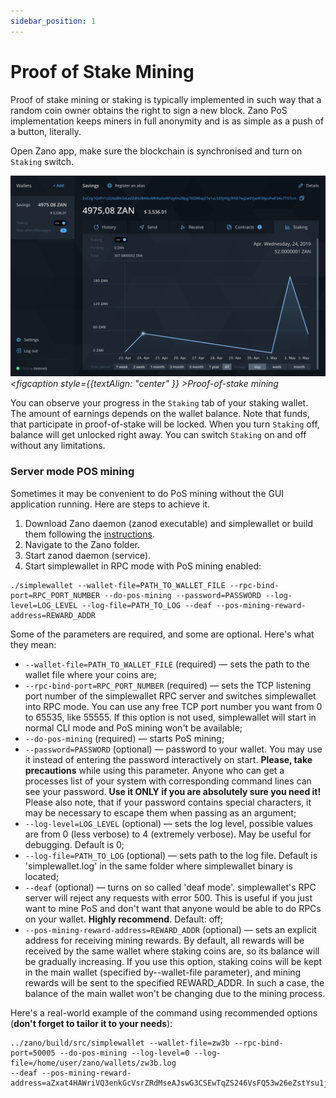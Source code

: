 ```yaml
---
sidebar_position: 1
---
```


# Proof of Stake Mining

Proof of stake mining or staking is typically implemented in such way that a random coin owner obtains the right to sign a new block. Zano PoS implementation keeps miners in full anonymity and is as simple as a push of a button, literally.

Open Zano app, make sure the blockchain is synchronised and turn on `Staking` switch.

![alt proof-of-stake-mining](../../static/img/mine/proof-of-stake-mining/proof-of-stake-mining.png "proof-of-stake-mining")_<figcaption style={{textAlign: "center" }} >Proof-of-stake mining</figcaption>_

You can observe your progress in the `Staking` tab of your staking wallet. The amount of earnings depends on the wallet balance. Note that funds, that participate in proof-of-stake will be locked. When you turn `Staking` off, balance will get unlocked right away. You can switch `Staking` on and off without any limitations.

### Server mode POS mining

Sometimes it may be convenient to do PoS mining without the GUI application running. Here are steps to achieve it.

1. Download Zano daemon (zanod executable) and simplewallet or build them following the [instructions](https://github.com/hyle-team/zano/blob/master/README.md).
2. Navigate to the Zano folder.
3. Start zanod daemon (service).
4. Start simplewallet in RPC mode with PoS mining enabled:

```
./simplewallet --wallet-file=PATH_TO_WALLET_FILE --rpc-bind-port=RPC_PORT_NUMBER --do-pos-mining --password=PASSWORD --log-level=LOG_LEVEL --log-file=PATH_TO_LOG --deaf --pos-mining-reward-address=REWARD_ADDR
```

Some of the parameters are required, and some are optional. Here's what they mean:

- `--wallet-file=PATH_TO_WALLET_FILE` (required) — sets the path to the wallet file where your coins are;
- `--rpc-bind-port=RPC_PORT_NUMBER` (required) — sets the TCP listening port number of the simplewallet RPC server and switches simplewallet into RPC mode. You can use any free TCP port number you want from 0 to 65535, like 55555. If this option is not used, simplewallet will start in normal CLI mode and PoS mining won't be available;
- `--do-pos-mining` (required) — starts PoS mining;
- `--password=PASSWORD` (optional) — password to your wallet. You may use it instead of entering the password interactively on start. **Please, take precautions** while using this parameter. Anyone who can get a processes list of your system with corresponding command lines can see your password. **Use it ONLY if you are absolutely sure you need it!** Please also note, that if your password contains special characters, it may be necessary to escape them when passing as an argument;
- `--log-level=LOG_LEVEL` (optional) — sets the log level, possible values are from 0 (less verbose) to 4 (extremely verbose). May be useful for debugging. Default is 0;
- `--log-file=PATH_TO_LOG` (optional) — sets path to the log file. Default is 'simplewallet.log' in the same folder where simplewallet binary is located;
- `--deaf` (optional) — turns on so called 'deaf mode'. simplewallet's RPC server will reject any requests with error 500. This is useful if you just want to mine PoS and don't want that anyone would be able to do RPCs on your wallet. **Highly recommend**. Default: off;
- `--pos-mining-reward-address=REWARD_ADDR` (optional) — sets an explicit address for receiving mining rewards. By default, all rewards will be received by the same wallet where staking coins are, so its balance will be gradually increasing. If you use this option, staking coins will be kept in the main wallet (specified by--wallet-file parameter), and mining rewards will be sent to the specified REWARD_ADDR. In such a case, the balance of the main wallet won't be changing due to the mining process.

Here's a real-world example of the command using recommended options (**don't forget to tailor it to your needs**):

```
../zano/build/src/simplewallet --wallet-file=zw3b --rpc-bind-port=50005 --do-pos-mining --log-level=0 --log-file=/home/user/zano/wallets/zw3b.log
--deaf --pos-mining-reward-address=aZxat4HAWriVQ3enkGcVsrZRdMseAJswG3CSEwTqZS246VsFQ53w26eZstYsu1jWE74Atz9ajLxFnBsVTafncWNH5SMv4zHFaTS
```
